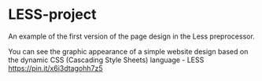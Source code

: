 # LESS-project
An example of the first version of the page design in the Less preprocessor.

You can see the graphic appearance of a simple website design based on the dynamic CSS (Cascading Style Sheets) language - LESS
https://pin.it/x6i3dtagohh7z5
